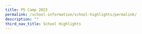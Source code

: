 ```yaml
---
title: P5 Camp 2023
permalink: /school-information/school-highlights/permalink/
description: ""
third_nav_title: School Highlights
---
```

